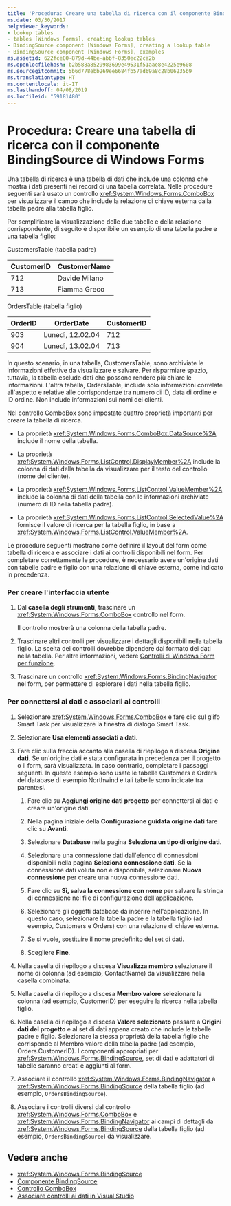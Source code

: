 ```yaml
---
title: 'Procedura: Creare una tabella di ricerca con il componente BindingSource di Windows Forms'
ms.date: 03/30/2017
helpviewer_keywords:
- lookup tables
- tables [Windows Forms], creating lookup tables
- BindingSource component [Windows Forms], creating a lookup table
- BindingSource component [Windows Forms], examples
ms.assetid: 622fce80-879d-44be-abbf-8350ec22ca2b
ms.openlocfilehash: b2b588a8529983699e49531f51aae8e4225e9608
ms.sourcegitcommit: 5b6d778ebb269ee6684fb57ad69a8c28b06235b9
ms.translationtype: HT
ms.contentlocale: it-IT
ms.lasthandoff: 04/08/2019
ms.locfileid: "59181480"
---
```

# <a name="how-to-create-a-lookup-table-with-the-windows-forms-bindingsource-component"></a>Procedura: Creare una tabella di ricerca con il componente BindingSource di Windows Forms
Una tabella di ricerca è una tabella di dati che include una colonna che mostra i dati presenti nei record di una tabella correlata. Nelle procedure seguenti sarà usato un controllo <xref:System.Windows.Forms.ComboBox> per visualizzare il campo che include la relazione di chiave esterna dalla tabella padre alla tabella figlio.  
  
 Per semplificare la visualizzazione delle due tabelle e della relazione corrispondente, di seguito è disponibile un esempio di una tabella padre e una tabella figlio:  
  
 CustomersTable (tabella padre)  
  
|CustomerID|CustomerName|  
|----------------|------------------|  
|712|Davide Milano|  
|713|Fiamma Greco|  
  
 OrdersTable (tabella figlio)  
  
|OrderID|OrderDate|CustomerID|  
|-------------|---------------|----------------|  
|903|Lunedì, 12.02.04|712|  
|904|Lunedì, 13.02.04|713|  
  
 In questo scenario, in una tabella, CustomersTable, sono archiviate le informazioni effettive da visualizzare e salvare. Per risparmiare spazio, tuttavia, la tabella esclude dati che possono rendere più chiare le informazioni. L'altra tabella, OrdersTable, include solo informazioni correlate all'aspetto e relative alle corrispondenze tra numero di ID, data di ordine e ID ordine. Non include informazioni sui nomi dei clienti.  
  
 Nel controllo [ComboBox](combobox-control-windows-forms.md) sono impostate quattro proprietà importanti per creare la tabella di ricerca.  
  
-   La proprietà <xref:System.Windows.Forms.ComboBox.DataSource%2A> include il nome della tabella.  
  
-   La proprietà <xref:System.Windows.Forms.ListControl.DisplayMember%2A> include la colonna di dati della tabella da visualizzare per il testo del controllo (nome del cliente).  
  
-   La proprietà <xref:System.Windows.Forms.ListControl.ValueMember%2A> include la colonna di dati della tabella con le informazioni archiviate (numero di ID nella tabella padre).  
  
-   La proprietà <xref:System.Windows.Forms.ListControl.SelectedValue%2A> fornisce il valore di ricerca per la tabella figlio, in base a <xref:System.Windows.Forms.ListControl.ValueMember%2A>.  
  
 Le procedure seguenti mostrano come definire il layout del form come tabella di ricerca e associare i dati ai controlli disponibili nel form. Per completare correttamente le procedure, è necessario avere un'origine dati con tabelle padre e figlio con una relazione di chiave esterna, come indicato in precedenza.  
  
### <a name="to-create-the-user-interface"></a>Per creare l'interfaccia utente  
  
1.  Dal **casella degli strumenti**, trascinare un <xref:System.Windows.Forms.ComboBox> controllo nel form.  
  
     Il controllo mostrerà una colonna della tabella padre.  
  
2.  Trascinare altri controlli per visualizzare i dettagli disponibili nella tabella figlio. La scelta dei controlli dovrebbe dipendere dal formato dei dati nella tabella. Per altre informazioni, vedere [Controlli di Windows Form per funzione](windows-forms-controls-by-function.md).  
  
3.  Trascinare un controllo <xref:System.Windows.Forms.BindingNavigator> nel form, per permettere di esplorare i dati nella tabella figlio.  
  
### <a name="to-connect-to-the-data-and-bind-it-to-controls"></a>Per connettersi ai dati e associarli ai controlli  
  
1.  Selezionare <xref:System.Windows.Forms.ComboBox> e fare clic sul glifo Smart Task per visualizzare la finestra di dialogo Smart Task.  
  
2.  Selezionare **Usa elementi associati a dati**.  
  
3.  Fare clic sulla freccia accanto alla casella di riepilogo a discesa **Origine dati**. Se un'origine dati è stata configurata in precedenza per il progetto o il form, sarà visualizzata. In caso contrario, completare i passaggi seguenti. In questo esempio sono usate le tabelle Customers e Orders del database di esempio Northwind e tali tabelle sono indicate tra parentesi.  
  
    1.  Fare clic su **Aggiungi origine dati progetto** per connettersi ai dati e creare un'origine dati.  
  
    2.  Nella pagina iniziale della **Configurazione guidata origine dati** fare clic su **Avanti**.  
  
    3.  Selezionare **Database** nella pagina **Seleziona un tipo di origine dati**.  
  
    4.  Selezionare una connessione dati dall'elenco di connessioni disponibili nella pagina **Seleziona connessione dati**. Se la connessione dati voluta non è disponibile, selezionare **Nuova connessione** per creare una nuova connessione dati.  
  
    5.  Fare clic su **Sì, salva la connessione con nome** per salvare la stringa di connessione nel file di configurazione dell'applicazione.  
  
    6.  Selezionare gli oggetti database da inserire nell'applicazione. In questo caso, selezionare la tabella padre e la tabella figlio (ad esempio, Customers e Orders) con una relazione di chiave esterna.  
  
    7.  Se si vuole, sostituire il nome predefinito del set di dati.  
  
    8.  Scegliere **Fine**.  
  
4.  Nella casella di riepilogo a discesa **Visualizza membro** selezionare il nome di colonna (ad esempio, ContactName) da visualizzare nella casella combinata.  
  
5.  Nella casella di riepilogo a discesa **Membro valore** selezionare la colonna (ad esempio, CustomerID) per eseguire la ricerca nella tabella figlio.  
  
6.  Nella casella di riepilogo a discesa **Valore selezionato** passare a **Origini dati del progetto** e al set di dati appena creato che include le tabelle padre e figlio. Selezionare la stessa proprietà della tabella figlio che corrisponde al Membro valore della tabella padre (ad esempio, Orders.CustomerID). I componenti appropriati per <xref:System.Windows.Forms.BindingSource>, set di dati e adattatori di tabelle saranno creati e aggiunti al form.  
  
7.  Associare il controllo <xref:System.Windows.Forms.BindingNavigator> a <xref:System.Windows.Forms.BindingSource> della tabella figlio (ad esempio, `OrdersBindingSource`).  
  
8.  Associare i controlli diversi dal controllo <xref:System.Windows.Forms.ComboBox> e <xref:System.Windows.Forms.BindingNavigator> ai campi di dettagli da <xref:System.Windows.Forms.BindingSource> della tabella figlio (ad esempio, `OrdersBindingSource`) da visualizzare.  
  
## <a name="see-also"></a>Vedere anche

- <xref:System.Windows.Forms.BindingSource>
- [Componente BindingSource](bindingsource-component.md)
- [Controllo ComboBox](combobox-control-windows-forms.md)
- [Associare controlli ai dati in Visual Studio](/visualstudio/data-tools/bind-controls-to-data-in-visual-studio)
